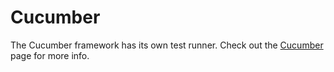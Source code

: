 # Cucumber

The Cucumber framework has its own test runner. Check out the [Cucumber](../integrations/cucumber.md) page for more info.